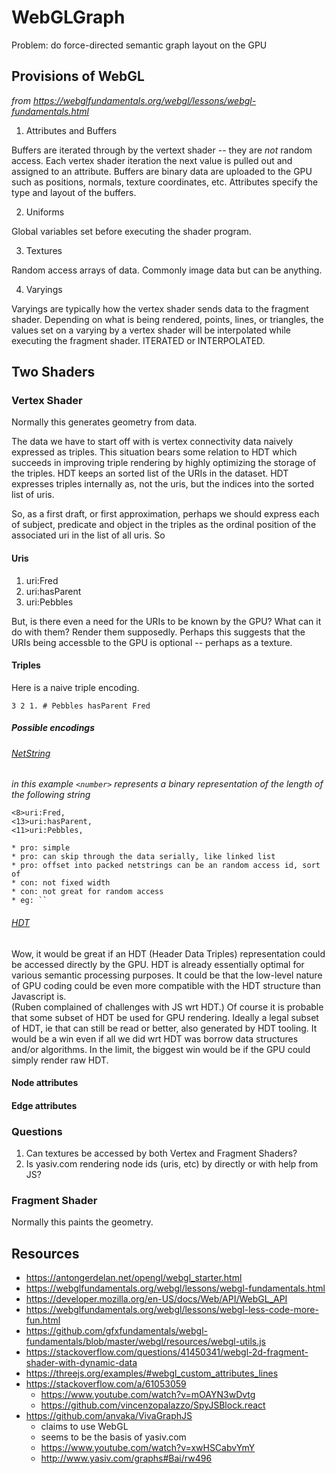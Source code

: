 # WebGLGraph

Problem: do force-directed semantic graph layout on the GPU

## Provisions of WebGL

*from https://webglfundamentals.org/webgl/lessons/webgl-fundamentals.html*

1. Attributes and Buffers

Buffers are iterated through by the vertext shader -- they are *not* random access.
Each vertex shader iteration the next value is pulled out and assigned to an attribute.
Buffers are binary data are uploaded to the GPU such as positions, normals, texture
coordinates, etc.  Attributes specify the type and layout of the buffers.

2. Uniforms

Global variables set before executing the shader program.

3. Textures

Random access arrays of data.  Commonly image data but can be anything.

4. Varyings

Varyings are typically how the vertex shader sends data to the fragment shader.  Depending on what is being rendered, points, lines, or triangles, the values set on a varying by a vertex shader will be interpolated while executing the fragment shader.  ITERATED or INTERPOLATED.

## Two Shaders

### Vertex Shader

Normally this generates geometry from data.

The data we have to start off with is vertex
connectivity data naively expressed as triples.
This situation bears some relation to HDT which
succeeds in improving triple rendering by highly
optimizing the storage of the triples.
HDT keeps an sorted list of the URIs in the dataset.
HDT expresses triples internally as, not the uris,
but the indices into the sorted list of uris.

So, as a first draft, or first approximation, perhaps
we should express each of subject, predicate and object
in the triples as the ordinal position of the associated
uri in the list of all uris.  So

#### Uris
1. uri:Fred
2. uri:hasParent
3. uri:Pebbles

But, is there even a need for the URIs to be known by the GPU?
What can it do with them? Render them supposedly.
Perhaps this suggests that the URIs being accessble to the GPU is optional --
perhaps as a texture.


#### Triples

Here is a naive triple encoding.

```
3 2 1. # Pebbles hasParent Fred
```

##### Possible encodings

###### [NetString](https://en.wikipedia.org/wiki/Netstring)

*in this example `<number>` represents a binary representation of the length of the following string*

```
<8>uri:Fred,
<13>uri:hasParent,
<11>uri:Pebbles,
```
	* pro: simple
	* pro: can skip through the data serially, like linked list
	* pro: offset into packed netstrings can be an random access id, sort of
	* con: not fixed width
	* con: not great for random access
	* eg: ``
	
###### [HDT](http://www.rdfhdt.org/hdt-binary-format/)

Wow, it would be great if an HDT (Header Data Triples) representation could be accessed directly by the GPU.
HDT is already essentially optimal for various semantic processing purposes.
It could be that the low-level nature of GPU coding could be even more compatible with
the HDT structure than Javascript is.  
(Ruben complained of challenges with JS wrt HDT.)
Of course it is probable that some subset of HDT be used for GPU rendering. Ideally a legal subset of HDT, ie that can still be read or better, also generated by HDT tooling.
It would be a win even if all we did wrt HDT was borrow data structures and/or algorithms. 
In the limit, the biggest win would be if the GPU could simply render raw HDT.



#### Node attributes

#### Edge attributes


### Questions
1. Can textures be accessed by both Vertex and Fragment Shaders?
1. Is yasiv.com rendering node ids (uris, etc) by directly or with help from JS?


### Fragment Shader

Normally this paints the geometry.


## Resources

* https://antongerdelan.net/opengl/webgl_starter.html
* https://webglfundamentals.org/webgl/lessons/webgl-fundamentals.html
* https://developer.mozilla.org/en-US/docs/Web/API/WebGL_API
* https://webglfundamentals.org/webgl/lessons/webgl-less-code-more-fun.html
* https://github.com/gfxfundamentals/webgl-fundamentals/blob/master/webgl/resources/webgl-utils.js
* https://stackoverflow.com/questions/41450341/webgl-2d-fragment-shader-with-dynamic-data
* https://threejs.org/examples/#webgl_custom_attributes_lines
* https://stackoverflow.com/a/61053059
  * https://www.youtube.com/watch?v=mOAYN3wDvtg
  * https://github.com/vincenzopalazzo/SpyJSBlock.react
* https://github.com/anvaka/VivaGraphJS
  * claims to use WebGL
  * seems to be the basis of yasiv.com
  * https://www.youtube.com/watch?v=xwHSCabvYmY
  * http://www.yasiv.com/graphs#Bai/rw496
  